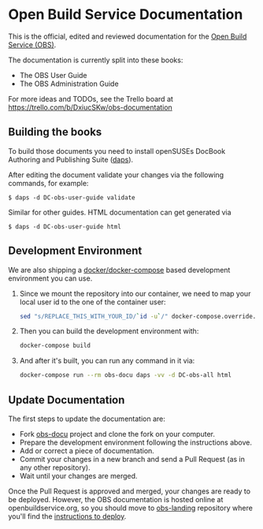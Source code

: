 # Open Build Service Documentation
This is the official, edited and reviewed documentation for the [Open Build
Service (OBS)](https://openbuildservice.org/).

The documentation is currently split into these books:

* The OBS User Guide
* The OBS Administration Guide

For more ideas and TODOs, see the Trello board at https://trello.com/b/DxiucSKw/obs-documentation

## Building the books

To build those documents you need to install openSUSEs DocBook Authoring and
Publishing Suite ([daps](https://github.com/openSUSE/daps)).

After editing the document validate your changes via the following
commands, for example:

    $ daps -d DC-obs-user-guide validate

Similar for other guides. HTML documentation can get generated via

    $ daps -d DC-obs-user-guide html

## Development Environment
We are also shipping a [docker/docker-compose](https://www.docker.com/) based
development environment you can use.

1. Since we mount the repository into our container, we need to map
   your local user id to the one of the container user:

   ```bash
   sed "s/REPLACE_THIS_WITH_YOUR_ID/`id -u`/" docker-compose.override.yml.example > docker-compose.override.yml
   ```

1. Then you can build the development environment with:

   ```bash
   docker-compose build
   ```

1. And after it's built, you can run any command in it via:

   ```bash
   docker-compose run --rm obs-docu daps -vv -d DC-obs-all html
   ```

## Update Documentation

The first steps to update the documentation are:

- Fork [obs-docu](https://github.com/openSUSE/obs-docu) project and clone the fork on your computer.
- Prepare the development environment following the instructions above.
- Add or correct a piece of documentation.
- Commit your changes in a new branch and send a Pull Request (as in any other repository).
- Wait until your changes are merged.

Once the Pull Request is approved and merged, your changes are ready to be deployed. However, the OBS documentation is hosted online at openbuildservice.org, so you should move to [obs-landing](https://github.com/openSUSE/obs-landing) repository where you'll find the [instructions to deploy](https://github.com/openSUSE/obs-landing#updating-obs-documentation).

